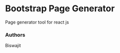 Bootstrap Page Generator
======================

Page generator tool for react js



### Authors

Biswajit
  
